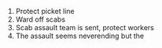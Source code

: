 1. Protect picket line
2. Ward off scabs
3. Scab assault team is sent, protect workers
4. The assault seems neverending but the 
<!--stackedit_data:
eyJoaXN0b3J5IjpbLTExNTY2MjQ4NDEsLTIwODg3NDY2MTIsNz
MwOTk4MTE2XX0=
-->